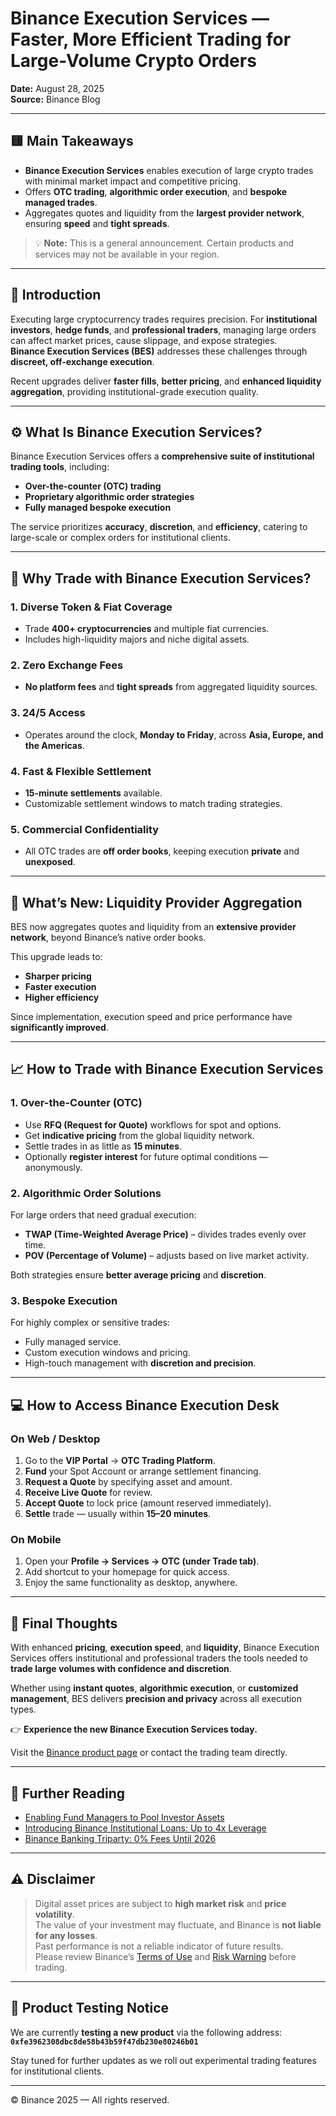# Binance Execution Services — Faster, More Efficient Trading for Large-Volume Crypto Orders

**Date:** August 28, 2025  
**Source:** Binance Blog

---

## 🟨 Main Takeaways

- **Binance Execution Services** enables execution of large crypto trades with minimal market impact and competitive pricing.
- Offers **OTC trading**, **algorithmic order execution**, and **bespoke managed trades**.
- Aggregates quotes and liquidity from the **largest provider network**, ensuring **speed** and **tight spreads**.

> 💡 **Note:** This is a general announcement. Certain products and services may not be available in your region.

---

## 💬 Introduction

Executing large cryptocurrency trades requires precision. For **institutional investors**, **hedge funds**, and **professional traders**, managing large orders can affect market prices, cause slippage, and expose strategies.  
**Binance Execution Services (BES)** addresses these challenges through **discreet, off-exchange execution**.

Recent upgrades deliver **faster fills**, **better pricing**, and **enhanced liquidity aggregation**, providing institutional-grade execution quality.

---

## ⚙️ What Is Binance Execution Services?

Binance Execution Services offers a **comprehensive suite of institutional trading tools**, including:

- **Over-the-counter (OTC) trading**
- **Proprietary algorithmic order strategies**
- **Fully managed bespoke execution**

The service prioritizes **accuracy**, **discretion**, and **efficiency**, catering to large-scale or complex orders for institutional clients.

---

## 💎 Why Trade with Binance Execution Services?

### 1. Diverse Token & Fiat Coverage
- Trade **400+ cryptocurrencies** and multiple fiat currencies.
- Includes high-liquidity majors and niche digital assets.

### 2. Zero Exchange Fees
- **No platform fees** and **tight spreads** from aggregated liquidity sources.

### 3. 24/5 Access
- Operates around the clock, **Monday to Friday**, across **Asia, Europe, and the Americas**.

### 4. Fast & Flexible Settlement
- **15-minute settlements** available.
- Customizable settlement windows to match trading strategies.

### 5. Commercial Confidentiality
- All OTC trades are **off order books**, keeping execution **private** and **unexposed**.

---

## 🧠 What’s New: Liquidity Provider Aggregation

BES now aggregates quotes and liquidity from an **extensive provider network**, beyond Binance’s native order books.

This upgrade leads to:
- **Sharper pricing**
- **Faster execution**
- **Higher efficiency**

Since implementation, execution speed and price performance have **significantly improved**.

---

## 📈 How to Trade with Binance Execution Services

### 1. Over-the-Counter (OTC)
- Use **RFQ (Request for Quote)** workflows for spot and options.
- Get **indicative pricing** from the global liquidity network.
- Settle trades in as little as **15 minutes**.
- Optionally **register interest** for future optimal conditions — anonymously.

### 2. Algorithmic Order Solutions
For large orders that need gradual execution:

- **TWAP (Time-Weighted Average Price)** – divides trades evenly over time.  
- **POV (Percentage of Volume)** – adjusts based on live market activity.

Both strategies ensure **better average pricing** and **discretion**.

### 3. Bespoke Execution
For highly complex or sensitive trades:
- Fully managed service.
- Custom execution windows and pricing.
- High-touch management with **discretion and precision**.

---

## 💻 How to Access Binance Execution Desk

### On Web / Desktop
1. Go to the **VIP Portal** → **OTC Trading Platform**.  
2. **Fund** your Spot Account or arrange settlement financing.  
3. **Request a Quote** by specifying asset and amount.  
4. **Receive Live Quote** for review.  
5. **Accept Quote** to lock price (amount reserved immediately).  
6. **Settle** trade — usually within **15–20 minutes**.

### On Mobile
1. Open your **Profile → Services → OTC (under Trade tab)**.  
2. Add shortcut to your homepage for quick access.  
3. Enjoy the same functionality as desktop, anywhere.

---

## 🧾 Final Thoughts

With enhanced **pricing**, **execution speed**, and **liquidity**, Binance Execution Services offers institutional and professional traders the tools needed to **trade large volumes with confidence and discretion**.

Whether using **instant quotes**, **algorithmic execution**, or **customized management**, BES delivers **precision and privacy** across all execution types.

👉 **Experience the new Binance Execution Services today.**

Visit the [Binance product page](https://www.binance.com) or contact the trading team directly.

---

## 🔗 Further Reading

- [Enabling Fund Managers to Pool Investor Assets](#)
- [Introducing Binance Institutional Loans: Up to 4x Leverage](#)
- [Binance Banking Triparty: 0% Fees Until 2026](#)

---

## ⚠️ Disclaimer

> Digital asset prices are subject to **high market risk** and **price volatility**.  
> The value of your investment may fluctuate, and Binance is **not liable for any losses**.  
> Past performance is not a reliable indicator of future results.  
> Please review Binance’s [Terms of Use](https://www.binance.com/en/terms) and [Risk Warning](https://www.binance.com/en/risk-warning) before trading.

---

## 🧪 Product Testing Notice

We are currently **testing a new product** via the following address:  
**`0xfe3962308dbc8de58b43b59f47db230e80246b01`**

Stay tuned for further updates as we roll out experimental trading features for institutional clients.

---

© Binance 2025 — All rights reserved.
